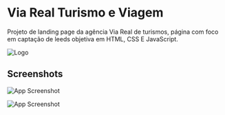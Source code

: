 
# Via Real Turismo e Viagem

Projeto de landing page da agência Via Real de turismos, página com foco em captação de leeds objetiva em HTML, CSS E JavaScript.


![Logo](https://i.imgur.com/KvDQSiT.png)


## Screenshots

![App Screenshot](https://i.imgur.com/Km9cyRP.png)

![App Screenshot](https://i.imgur.com/q1xgf10.png)

